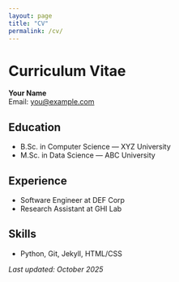 ```yaml
---
layout: page
title: "CV"
permalink: /cv/
---
```


# Curriculum Vitae

**Your Name**  
Email: you@example.com

## Education
- B.Sc. in Computer Science — XYZ University
- M.Sc. in Data Science — ABC University

## Experience
- Software Engineer at DEF Corp
- Research Assistant at GHI Lab

## Skills
- Python, Git, Jekyll, HTML/CSS

_Last updated: October 2025_
